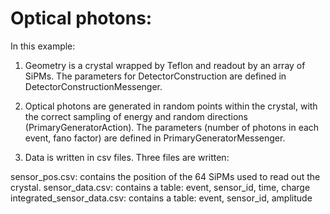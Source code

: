 # Optical photons:

In this example:

1. Geometry is a crystal wrapped by Teflon and readout by an array of SiPMs. The parameters for DetectorConstruction are defined in
DetectorConstructionMessenger.

2. Optical photons are generated in random points within the crystal, with the correct sampling of energy and random
directions (PrimaryGeneratorAction). The parameters (number of photons in each event, fano factor) are defined in PrimaryGeneratorMessenger.

3. Data is written in csv files. Three files are written:

sensor_pos.csv: contains the position of the 64 SiPMs used to read out the crystal.
sensor_data.csv: contains a table:  event, sensor_id, time, charge
integrated_sensor_data.csv: contains a table: event, sensor_id, amplitude










